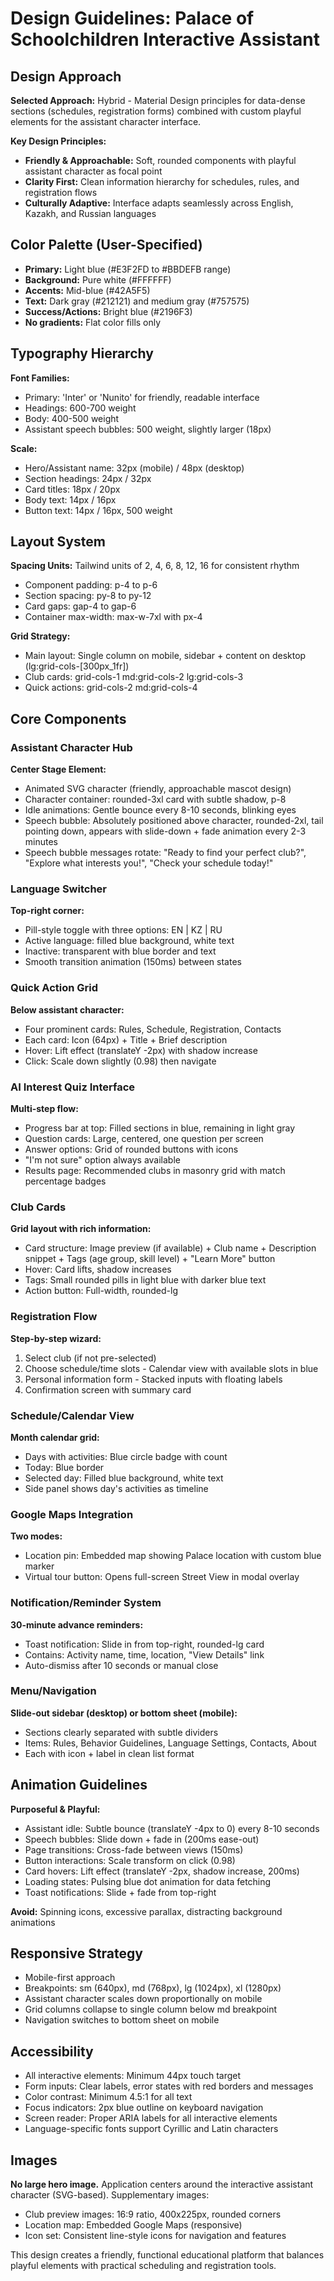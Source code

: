 # Design Guidelines: Palace of Schoolchildren Interactive Assistant

## Design Approach
**Selected Approach:** Hybrid - Material Design principles for data-dense sections (schedules, registration forms) combined with custom playful elements for the assistant character interface.

**Key Design Principles:**
- **Friendly & Approachable:** Soft, rounded components with playful assistant character as focal point
- **Clarity First:** Clean information hierarchy for schedules, rules, and registration flows
- **Culturally Adaptive:** Interface adapts seamlessly across English, Kazakh, and Russian languages

## Color Palette (User-Specified)
- **Primary:** Light blue (#E3F2FD to #BBDEFB range)
- **Background:** Pure white (#FFFFFF)
- **Accents:** Mid-blue (#42A5F5)
- **Text:** Dark gray (#212121) and medium gray (#757575)
- **Success/Actions:** Bright blue (#2196F3)
- **No gradients:** Flat color fills only

## Typography Hierarchy
**Font Families:**
- Primary: 'Inter' or 'Nunito' for friendly, readable interface
- Headings: 600-700 weight
- Body: 400-500 weight
- Assistant speech bubbles: 500 weight, slightly larger (18px)

**Scale:**
- Hero/Assistant name: 32px (mobile) / 48px (desktop)
- Section headings: 24px / 32px
- Card titles: 18px / 20px
- Body text: 14px / 16px
- Button text: 14px / 16px, 500 weight

## Layout System
**Spacing Units:** Tailwind units of 2, 4, 6, 8, 12, 16 for consistent rhythm
- Component padding: p-4 to p-6
- Section spacing: py-8 to py-12
- Card gaps: gap-4 to gap-6
- Container max-width: max-w-7xl with px-4

**Grid Strategy:**
- Main layout: Single column on mobile, sidebar + content on desktop (lg:grid-cols-[300px_1fr])
- Club cards: grid-cols-1 md:grid-cols-2 lg:grid-cols-3
- Quick actions: grid-cols-2 md:grid-cols-4

## Core Components

### Assistant Character Hub
**Center Stage Element:**
- Animated SVG character (friendly, approachable mascot design)
- Character container: rounded-3xl card with subtle shadow, p-8
- Idle animations: Gentle bounce every 8-10 seconds, blinking eyes
- Speech bubble: Absolutely positioned above character, rounded-2xl, tail pointing down, appears with slide-down + fade animation every 2-3 minutes
- Speech bubble messages rotate: "Ready to find your perfect club?", "Explore what interests you!", "Check your schedule today!"

### Language Switcher
**Top-right corner:**
- Pill-style toggle with three options: EN | KZ | RU
- Active language: filled blue background, white text
- Inactive: transparent with blue border and text
- Smooth transition animation (150ms) between states

### Quick Action Grid
**Below assistant character:**
- Four prominent cards: Rules, Schedule, Registration, Contacts
- Each card: Icon (64px) + Title + Brief description
- Hover: Lift effect (translateY -2px) with shadow increase
- Click: Scale down slightly (0.98) then navigate

### AI Interest Quiz Interface
**Multi-step flow:**
- Progress bar at top: Filled sections in blue, remaining in light gray
- Question cards: Large, centered, one question per screen
- Answer options: Grid of rounded buttons with icons
- "I'm not sure" option always available
- Results page: Recommended clubs in masonry grid with match percentage badges

### Club Cards
**Grid layout with rich information:**
- Card structure: Image preview (if available) + Club name + Description snippet + Tags (age group, skill level) + "Learn More" button
- Hover: Card lifts, shadow increases
- Tags: Small rounded pills in light blue with darker blue text
- Action button: Full-width, rounded-lg

### Registration Flow
**Step-by-step wizard:**
1. Select club (if not pre-selected)
2. Choose schedule/time slots - Calendar view with available slots in blue
3. Personal information form - Stacked inputs with floating labels
4. Confirmation screen with summary card

### Schedule/Calendar View
**Month calendar grid:**
- Days with activities: Blue circle badge with count
- Today: Blue border
- Selected day: Filled blue background, white text
- Side panel shows day's activities as timeline

### Google Maps Integration
**Two modes:**
- Location pin: Embedded map showing Palace location with custom blue marker
- Virtual tour button: Opens full-screen Street View in modal overlay

### Notification/Reminder System
**30-minute advance reminders:**
- Toast notification: Slide in from top-right, rounded-lg card
- Contains: Activity name, time, location, "View Details" link
- Auto-dismiss after 10 seconds or manual close

### Menu/Navigation
**Slide-out sidebar (desktop) or bottom sheet (mobile):**
- Sections clearly separated with subtle dividers
- Items: Rules, Behavior Guidelines, Language Settings, Contacts, About
- Each with icon + label in clean list format

## Animation Guidelines
**Purposeful & Playful:**
- Assistant idle: Subtle bounce (translateY -4px to 0) every 8-10 seconds
- Speech bubbles: Slide down + fade in (200ms ease-out)
- Page transitions: Cross-fade between views (150ms)
- Button interactions: Scale transform on click (0.98)
- Card hovers: Lift effect (translateY -2px, shadow increase, 200ms)
- Loading states: Pulsing blue dot animation for data fetching
- Toast notifications: Slide + fade from top-right

**Avoid:** Spinning icons, excessive parallax, distracting background animations

## Responsive Strategy
- Mobile-first approach
- Breakpoints: sm (640px), md (768px), lg (1024px), xl (1280px)
- Assistant character scales down proportionally on mobile
- Grid columns collapse to single column below md breakpoint
- Navigation switches to bottom sheet on mobile

## Accessibility
- All interactive elements: Minimum 44px touch target
- Form inputs: Clear labels, error states with red borders and messages
- Color contrast: Minimum 4.5:1 for all text
- Focus indicators: 2px blue outline on keyboard navigation
- Screen reader: Proper ARIA labels for all interactive elements
- Language-specific fonts support Cyrillic and Latin characters

## Images
**No large hero image.** Application centers around the interactive assistant character (SVG-based). Supplementary images:
- Club preview images: 16:9 ratio, 400x225px, rounded corners
- Location map: Embedded Google Maps (responsive)
- Icon set: Consistent line-style icons for navigation and features

This design creates a friendly, functional educational platform that balances playful elements with practical scheduling and registration tools.